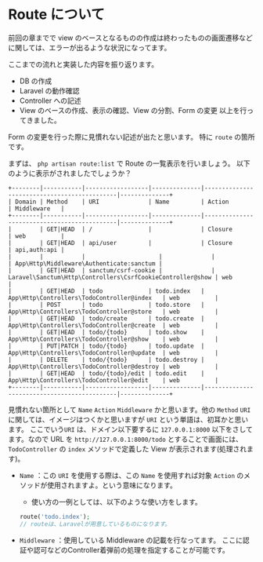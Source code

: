 # Route について

前回の章までで view のベースとなるものの作成は終わったものの画面遷移などに関しては、エラーが出るような状況になってます。

ここまでの流れと実装した内容を振り返ります。

- DB の作成
- Laravel の動作確認
- Controller への記述
- View のベースの作成、表示の確認、View の分割、Form の変更
  以上を行ってきました。

Form の変更を行った際に見慣れない記述が出たと思います。
特に `route` の箇所です。

まずは、 `php artisan route:list` で Route の一覧表示を行いましょう。
以下のように表示がされましたでしょうか？

```shell
+--------|-----------|------------------|--------------|---------------------------------------------|--------------+
| Domain | Method    | URI              | Name         | Action                                      | Middleware   |
+--------|-----------|------------------|--------------|---------------------------------------------|--------------+
|        | GET|HEAD  | /                |              | Closure                                     | web          |
|        | GET|HEAD  | api/user         |              | Closure                                     | api,auth:api |
|        |           |                     |              |                                                            | App\Http\Middleware\Authenticate:sanctum |
|        | GET|HEAD  | sanctum/csrf-cookie |              | Laravel\Sanctum\Http\Controllers\CsrfCookieController@show | web                                      |
|        | GET|HEAD  | todo             | todo.index   | App\Http\Controllers\TodoController@index   | web          |
|        | POST      | todo             | todo.store   | App\Http\Controllers\TodoController@store   | web          |
|        | GET|HEAD  | todo/create      | todo.create  | App\Http\Controllers\TodoController@create  | web          |
|        | GET|HEAD  | todo/{todo}      | todo.show    | App\Http\Controllers\TodoController@show    | web          |
|        | PUT|PATCH | todo/{todo}      | todo.update  | App\Http\Controllers\TodoController@update  | web          |
|        | DELETE    | todo/{todo}      | todo.destroy | App\Http\Controllers\TodoController@destroy | web          |
|        | GET|HEAD  | todo/{todo}/edit | todo.edit    | App\Http\Controllers\TodoController@edit    | web          |
+--------|-----------|------------------|--------------|---------------------------------------------|--------------+
```

見慣れない箇所として `Name` `Action` `Middleware` かと思います。他の `Method` `URI` に関しては、イメージはつくかと思いますが `URI` という単語は、初耳かと思います。
ここでいう`URI` は、ドメイン以下要するに `127.0.0.1:8000` 以下をさしてます。なので URL を `http://127.0.0.1:8000/todo` とすることで画面には、`TodoController` の `index` メソッドで定義した View が表示されます(処理されます)。

- `Name` ：この `URI` を使用する際は、この `Name` を使用すれば対象 `Action` のメソッドが使用されますよ。という意味になります。

  - 使い方の一例としては、以下のような使い方をします。

  ```php
  route('todo.index');
  // routeは、Laravelが用意しているものになります。
  ```

- `Middleware` ：使用している Middleware の記載を行なってます。 ここに認証や認可などのController着弾前の処理を指定することが可能です。
